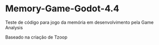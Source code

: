 # Memory-Game-Godot-4.4

Teste de código para jogo da memória em desenvolvimento pela Game Analysis

Baseado na criação de Tzoop
